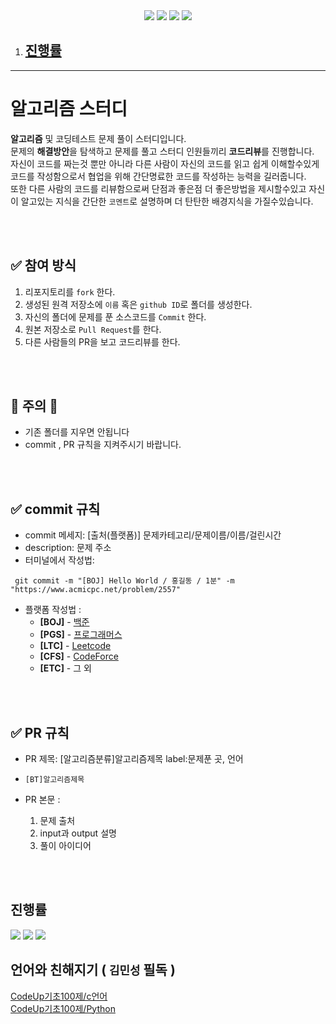 <div align=center>

<img src="https://img.shields.io/badge/javascript-F7DF1E?style=for-the-badge&logo=javascript&logoColor=black">
<img src="https://img.shields.io/badge/c++-00599C?style=for-the-badge&logo=c%2B%2B&logoColor=white">
<img src="https://img.shields.io/badge/Python-white?style=for-the-badge&logo=Python&logoColor={로고 색깔}"/>
<img src="https://img.shields.io/badge/JAVA-007396?style=for-the-badge&logo=java&logoColor=white">

</div>

1. ## [진행률](#진행률-1)

---
#  알고리즘 스터디 
**알고리즘** 및 코딩테스트 문제 풀이 스터디입니다.<br />
문제의 **해결방안**을 탐색하고 문제를 풀고 스터디 인원들끼리 **코드리뷰**를 진행합니다. <br />
자신이 코드를 짜는것 뿐만 아니라 다른 사람이 자신의 코드를 읽고 쉽게 이해할수있게 코드를 작성함으로서 협업을 위해 간단명료한 코드를 작성하는 능력을 길러줍니다. <br />
또한 다른 사람의 코드를 리뷰함으로써 단점과 좋은점 더 좋은방법을 제시할수있고 자신이 알고있는 지식을 간단한 `코멘트`로 설명하며 더 탄탄한 배경지식을 가질수있습니다. <br />

<br />
<br />

## ✅ 참여 방식 
1. 리포지토리를 `fork` 한다.
2. 생성된 원격 저장소에 `이름` 혹은  `github ID`로 폴더를 생성한다.
3. 자신의 폴더에 문제를 푼 소스코드를 `Commit` 한다.
5. 원본 저장소로 `Pull Request`를 한다.
6. 다른 사람들의 PR을 보고 코드리뷰를 한다.
<br />
<br />

## 🚫 주의 🚫 
* 기존 폴더를 지우면 안됩니다 
* commit , PR 규칙을 지켜주시기 바랍니다.

<br />
<br />

## ✅ commit 규칙
- commit 메세지: [출처(플랫폼)] 문제카테고리/문제이름/이름/걸린시간 
- description: 문제 주소
- 터미널에서 작성법: 
```
 git commit -m "[BOJ] Hello World / 홍길동 / 1분" -m "https://www.acmicpc.net/problem/2557"
```

* 플랫폼 작성법 : 
  * **[BOJ]** - [백준](https://www.acmicpc.net/)
  * **[PGS]** - [프로그래머스](https://programmers.co.kr/)
  * **[LTC]** - [Leetcode](https://leetcode.com/)
  * **[CFS]** - [CodeForce](https://codeforces.com/)
  * **[ETC]** - 그 외

<br />
<br />

## ✅ PR 규칙
- PR 제목: [알고리즘분류]알고리즘제목 label:문제푼 곳, 언어 
- ```[BT]알고리즘제목 ```

-  PR 본문 : 
    1. 문제 출처 
    2. input과 output 설명 
    3. 풀이 아이디어 

<br />
<br />

## 진행률
<img src="https://progress-bar.dev/0?title=3uby&scale=500&width=120&color=gray&suffix=++" />
<img src="https://progress-bar.dev/0?title=Yong&scale=500&width=120&color=gray&suffix=++" />
<img src="https://progress-bar.dev/0?title=Minsung&scale=500&width=120&color=gray&suffix=++" />

## 언어와 친해지기 ( `김민성` 필독 )
[CodeUp기초100제/c언어](https://codeup.kr/problemsetsol.php?psid=23) <br />
[CodeUp기초100제/Python](https://codeup.kr/problemsetsol.php?psid=33) <br />
